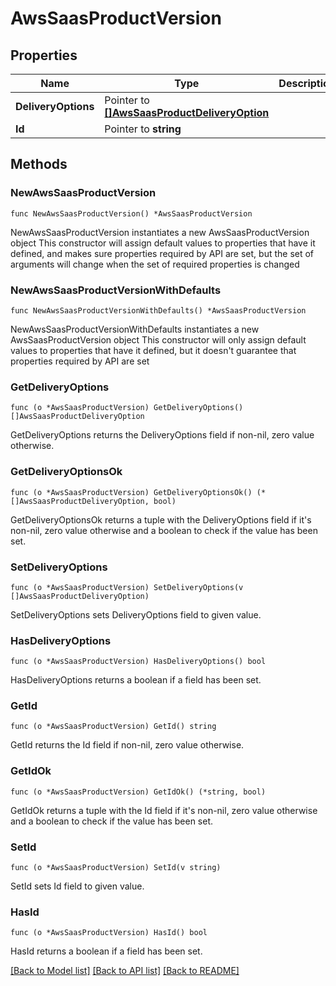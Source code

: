 # AwsSaasProductVersion

## Properties

Name | Type | Description | Notes
------------ | ------------- | ------------- | -------------
**DeliveryOptions** | Pointer to [**[]AwsSaasProductDeliveryOption**](AwsSaasProductDeliveryOption.md) |  | [optional] 
**Id** | Pointer to **string** |  | [optional] 

## Methods

### NewAwsSaasProductVersion

`func NewAwsSaasProductVersion() *AwsSaasProductVersion`

NewAwsSaasProductVersion instantiates a new AwsSaasProductVersion object
This constructor will assign default values to properties that have it defined,
and makes sure properties required by API are set, but the set of arguments
will change when the set of required properties is changed

### NewAwsSaasProductVersionWithDefaults

`func NewAwsSaasProductVersionWithDefaults() *AwsSaasProductVersion`

NewAwsSaasProductVersionWithDefaults instantiates a new AwsSaasProductVersion object
This constructor will only assign default values to properties that have it defined,
but it doesn't guarantee that properties required by API are set

### GetDeliveryOptions

`func (o *AwsSaasProductVersion) GetDeliveryOptions() []AwsSaasProductDeliveryOption`

GetDeliveryOptions returns the DeliveryOptions field if non-nil, zero value otherwise.

### GetDeliveryOptionsOk

`func (o *AwsSaasProductVersion) GetDeliveryOptionsOk() (*[]AwsSaasProductDeliveryOption, bool)`

GetDeliveryOptionsOk returns a tuple with the DeliveryOptions field if it's non-nil, zero value otherwise
and a boolean to check if the value has been set.

### SetDeliveryOptions

`func (o *AwsSaasProductVersion) SetDeliveryOptions(v []AwsSaasProductDeliveryOption)`

SetDeliveryOptions sets DeliveryOptions field to given value.

### HasDeliveryOptions

`func (o *AwsSaasProductVersion) HasDeliveryOptions() bool`

HasDeliveryOptions returns a boolean if a field has been set.

### GetId

`func (o *AwsSaasProductVersion) GetId() string`

GetId returns the Id field if non-nil, zero value otherwise.

### GetIdOk

`func (o *AwsSaasProductVersion) GetIdOk() (*string, bool)`

GetIdOk returns a tuple with the Id field if it's non-nil, zero value otherwise
and a boolean to check if the value has been set.

### SetId

`func (o *AwsSaasProductVersion) SetId(v string)`

SetId sets Id field to given value.

### HasId

`func (o *AwsSaasProductVersion) HasId() bool`

HasId returns a boolean if a field has been set.


[[Back to Model list]](../README.md#documentation-for-models) [[Back to API list]](../README.md#documentation-for-api-endpoints) [[Back to README]](../README.md)


